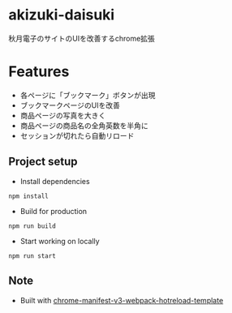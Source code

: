 # akizuki-daisuki
秋月電子のサイトのUIを改善するchrome拡張

# Features
- 各ページに「ブックマーク」ボタンが出現
- ブックマークページのUIを改善
- 商品ページの写真を大きく
- 商品ページの商品名の全角英数を半角に
- セッションが切れたら自動リロード

## Project setup
- Install dependencies
```
npm install
```
- Build for production
```
npm run build
```
- Start working on locally
```
npm run start
```

## Note
- Built with [chrome-manifest-v3-webpack-hotreload-template](https://github.com/sidehustlelab/chrome-manifest-v3-webpack-hotreload-template)
